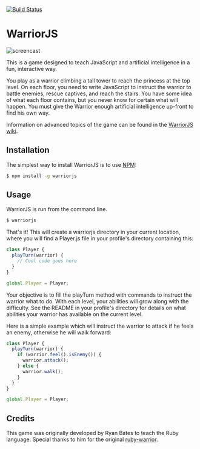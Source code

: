 [![Build Status](https://travis-ci.org/olistic/warriorjs.svg?branch=master)](https://travis-ci.org/olistic/warriorjs)

# WarriorJS

![screencast](https://s3.amazonaws.com/f.cl.ly/items/0v0S420p101x0c3S353l/screencast.gif)

This is a game designed to teach JavaScript and artificial intelligence in a fun, interactive way.

You play as a warrior climbing a tall tower to reach the princess at the top level. On each floor, you need to write JavaScript to instruct the warrior to battle enemies, rescue captives, and reach the stairs. You have some idea of what each floor contains, but you never know for certain what will happen. You must give the Warrior enough artificial intelligence up-front to find his own way.

Information on advanced topics of the game can be found in the [WarriorJS wiki](https://github.com/olistic/warriorjs/wiki).

## Installation

The simplest way to install WarriorJS is to use [NPM](https://www.npmjs.com):

```bash
$ npm install -g warriorjs
```

## Usage

WarriorJS is run from the command line.

```bash
$ warriorjs
```

That's it! This will create a warriorjs directory in your current location, where you will find a Player.js file in your profile's directory containing this:

```javascript
class Player {
  playTurn(warrior) {
    // Cool code goes here
  }
}

global.Player = Player;
```

Your objective is to fill the playTurn method with commands to instruct the warrior what to do. With each level, your abilities will grow along with the difficulty. See the README in your profile's directory for details on what abilities your warrior has available on the current level.

Here is a simple example which will instruct the warrior to attack if he feels an enemy, otherwise he will walk forward:

```javascript
class Player {
  playTurn(warrior) {
    if (warrior.feel().isEnemy()) {
      warrior.attack();
    } else {
      warrior.walk();
    }
  }
}

global.Player = Player;
```

## Credits

This game was originally developed by Ryan Bates to teach the Ruby language. Special thanks to him for the original [ruby-warrior](https://github.com/ryanb/ruby-warrior).

